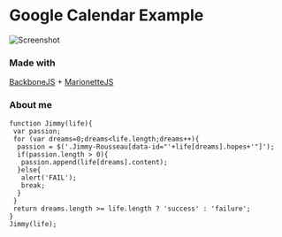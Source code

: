 # Google Calendar Example
![Screenshot](http://i.imgur.com/rPyBJEh.png)

### Made with
[BackboneJS](https://github.com/jashkenas/backbone/) + [MarionetteJS](https://github.com/marionettejs/backbone.marionette)

### About me
```
function Jimmy(life){
 var passion;
 for (var dreams=0;dreams<life.length;dreams++){
  passion = $('.Jimmy-Rousseau[data-id="'+life[dreams].hopes+'"]');
  if(passion.length > 0){
   passion.append(life[dreams].content);
  }else{
   alert('FAIL');
   break;
  }
 }
 return dreams.length >= life.length ? 'success' : 'failure';
}
Jimmy(life);
```
